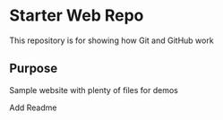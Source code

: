 # Starter Web Repo

This repository is for showing how Git and GitHub work

## Purpose

Sample website with plenty of files for demos

Add Readme